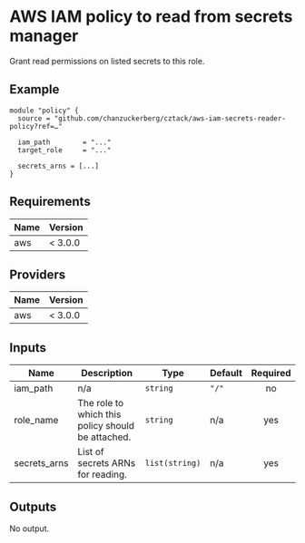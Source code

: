 # AWS IAM policy to read from secrets manager

Grant read permissions on listed secrets to this role.

## Example

```hcl
module "policy" {
  source = "github.com/chanzuckerberg/cztack/aws-iam-secrets-reader-policy?ref=…"

  iam_path        = "..."
  target_role     = "..."

  secrets_arns = [...]
}
```


<!-- START -->
## Requirements

| Name | Version |
|------|---------|
| aws | < 3.0.0 |

## Providers

| Name | Version |
|------|---------|
| aws | < 3.0.0 |

## Inputs

| Name | Description | Type | Default | Required |
|------|-------------|------|---------|:--------:|
| iam\_path | n/a | `string` | `"/"` | no |
| role\_name | The role to which this policy should be attached. | `string` | n/a | yes |
| secrets\_arns | List of secrets ARNs for reading. | `list(string)` | n/a | yes |

## Outputs

No output.

<!-- END -->
